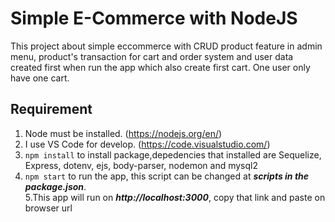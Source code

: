 # Simple E-Commerce with NodeJS

  This project about simple eccommerce with CRUD product feature in admin menu,
product's transaction for cart and order system
and user data created first when run the app which also create first cart.
One user only have one cart.

## Requirement
1. Node must be installed. (https://nodejs.org/en/)
2. I use VS Code for develop. (https://code.visualstudio.com/)
3. ```npm install``` to install package,depedencies that installed are Sequelize, Express, dotenv, ejs, body-parser, nodemon and mysql2
4. ```npm start``` to run the app, this script can be changed at ***scripts in the package.json***.                                                    
5.This app will run on ***http://localhost:3000***, copy that link and paste on browser url
